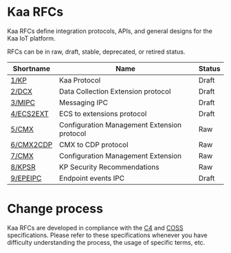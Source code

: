 # Kaa RFCs

Kaa RFCs define integration protocols, APIs, and general designs for the Kaa IoT platform.

RFCs can be in raw, draft, stable, deprecated, or retired status.

| Shortname                                                  | Name                                        | Status |
|------------------------------------------------------------|---------------------------------------------|--------|
| [1/KP](0001-kaa-protocol/README.md)                        | Kaa Protocol                                | Draft  |
| [2/DCX](0002-data-collection-extension/README.md)          | Data Collection Extension protocol          | Draft  |
| [3/MIPC](0003-messaging-ipc/README.md)                     | Messaging IPC                               | Draft  |
| [4/ECS2EXT](0004-ecs2ext-protocol/README.md)               | ECS to extensions protocol                  | Draft  |
| [5/CMX](0005-configuration-management-extension/README.md) | Configuration Management Extension protocol | Raw    |
| [6/CMX2CDP](0006-cmx2cdp-protocol/README.md)               | CMX to CDP protocol                         | Raw    |
| [7/CMX](0007-configuration-management-extension/README.md) | Configuration Management Extension          | Raw    |
| [8/KPSR](0008-security-recommendations/README.md)          | KP Security Recommendations                 | Raw    |
| [9/EPEIPC](0009-endpoint-events-ipc/README.md)             | Endpoint events IPC                         | Draft  |

# Change process

Kaa RFCs are developed in compliance with the [C4](https://rfc.zeromq.org/spec:42/C4/) and [COSS](https://rfc.unprotocols.org/spec:2/COSS/) specifications.
Please refer to these specifications whenever you have difficulty understanding the process, the usage of specific terms, etc.
